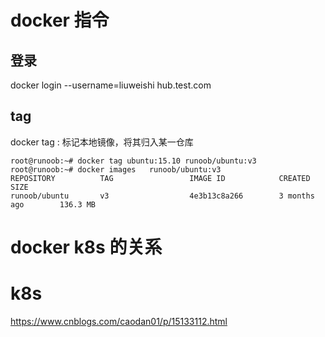 # docker 指令
## 登录
docker login --username=liuweishi hub.test.com

## tag
docker tag : 标记本地镜像，将其归入某一仓库
```
root@runoob:~# docker tag ubuntu:15.10 runoob/ubuntu:v3
root@runoob:~# docker images   runoob/ubuntu:v3
REPOSITORY          TAG                 IMAGE ID            CREATED             SIZE
runoob/ubuntu       v3                  4e3b13c8a266        3 months ago        136.3 MB
```
# docker k8s 的关系
# k8s
https://www.cnblogs.com/caodan01/p/15133112.html